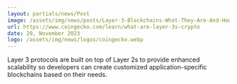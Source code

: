 ```yaml
---
layout: partials/news/Post
image: /assets/img/news/posts/Layer-3-Blockchains-What-They-Are-And-How-L3s-Improve-Scalability.jpg
url: https://www.coingecko.com/learn/what-are-layer-3s-crypto
date: 20, November 2023
logo: /assets/img/news/logos/coingecko.webp
---
```


Layer 3 protocols are built on top of Layer 2s to provide enhanced scalability so developers can create customized application-specific blockchains based on their needs.
